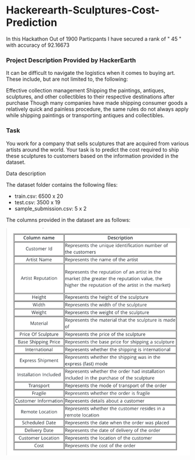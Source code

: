 # Hackerearth-Sculptures-Cost-Prediction

In this Hackathon Out of 1900 Particpants I have secured a rank of " 45 " with accuracy of 92.16673

### Project Description Provided by HackerEarth

It can be difficult to navigate the logistics when it comes to buying art. These include, but are not limited to, the following:

Effective collection management
Shipping the paintings, antiques, sculptures, and other collectibles to their respective destinations after purchase
Though many companies have made shipping consumer goods a relatively quick and painless procedure, the same rules do not always apply while shipping paintings or transporting antiques and collectibles.

### Task

You work for a company that sells sculptures that are acquired from various artists around the world. Your task is to predict the cost required to ship these sculptures to customers based on the information provided in the dataset.

Data description

The dataset folder contains the following files:

- train.csv: 6500 x 20
- test.csv: 3500 x 19
- sample_submission.csv: 5 x 2

The columns provided in the dataset are as follows:

![alt text](https://github.com/mvram123/Hackerearth-Sculptures-Cost-Prediction/blob/main/read_me.resources/Dataset.png)
